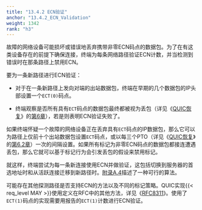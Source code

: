 ```yaml
---
title: "13.4.2 ECN验证"
anchor: "13.4.2_ECN_Validation"
weight: 1342
rank: "h3"
---
```


故障的网络设备可能损坏或错误地丢弃携带非零ECN码点的数据包。为了在有这类设备存在的前提下确保连接，终端为每条网络路径验证ECN计数，并当检测到错误时在那条路径上禁用ECN。

要为一条新路径进行ECN验证：

* 对于在一条新路径上发向对端的出站数据包，终端在早期的几个数据包的IP头部设置一个`ECT(0)`码点。

* 终端观察是否所有具有`ECT`码点的数据包最终都被视为丢包（详见《[QUIC恢复](../RFC9002_Chinese_Simplified)》的[第6章](../RFC9002_Chinese_Simplified/#6_Loss_Detection)），若是则表明ECN验证失败了。

如果终端怀疑一个故障的网络设备正在丢弃具有`ECT`码点的IP数据包，那么它可以为路径上仅前十个出站数据包设置`ECT`码点，或以每三个PTO（详见《[QUIC恢复](../RFC9002_Chinese_Simplified)》的[第6.2章](../RFC9002_Chinese_Simplified/#6.2_Probe_Timeout)）一次的间隔设置。如果所有标记为非零ECN码点的数据包都接连遭遇丢包，那么它就可以基于标记行为会引发丢包的假设来禁用标记。

就这样，终端尝试为每一条新连接使用ECN并做验证，这包括切换到服务器的首选地址时和从活跃连接迁移到新路径时。[附录A.4](#A.4_Sample_ECN_Validation_Algorithm)描述了一种可行的算法。

可能存在其他探测路径是否支持ECN的方法以及不同的标记策略。QUIC实现{{< req_level MAY >}}使用定义在RFC中的其他方法，详见《[RFC8311](https://www.rfc-editor.org/info/rfc8311)》。使用了`ECT(1)`码点的实现需要用报告的`ECT(1)`计数进行ECN验证。
